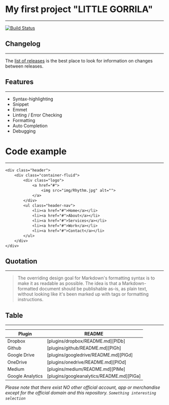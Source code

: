 # My first project "LITTLE GORRILA"
***
[![Build Status](https://www.gorilka63.ru/assets/images/logoYellow.png)](https://travis-ci.org/joemccann/dillinger)

Changelog
---
***

The [list of releases](http://example.com/) is the best place to look for information on changes between releases.

Features
--- 
***
- Syntax-highlighting
- Snippet
- Emmet
- Linting / Error Checking
- Formatting
- Auto Completion
- Debugging

Code example
===
***

    <div class="header">
        <div class="container-fluid">
            <div class="logo">
                <a href="#">
                    <img src="img/Rhythm.jpg" alt="">
                </a>
            </div>
            <ul class="header-nav">
                <li><a href="#">Home</a></li>
                <li><a href="#">About</a></li>
                <li><a href="#">Services</a></li>
                <li><a href="#">Work</a></li>
                <li><a href="#">Contact</a></li>
            </ul>          
        </div>
    </div>

Quotation
---
***
> The overriding design goal for Markdown's
 formatting syntax is to make it as readable
 as possible. The idea is that a
 Markdown-formatted document should be
 publishable as-is, as plain text, without
 looking like it's been marked up with tags
> or formatting instructions.

Table
---
***
| Plugin | README |
| ------ | ------ |
| Dropbox | [plugins/dropbox/README.md][PlDb] |
| Github | [plugins/github/README.md][PlGh] |
| Google Drive | [plugins/googledrive/README.md][PlGd] |
| OneDrive | [plugins/onedrive/README.md][PlOd] |
| Medium | [plugins/medium/README.md][PlMe] |
| Google Analytics | [plugins/googleanalytics/README.md][PlGa] |

 _Please note that there exist NO other official account, app or merchandise except for the official domain and this repository. `Something interesting selection`_
